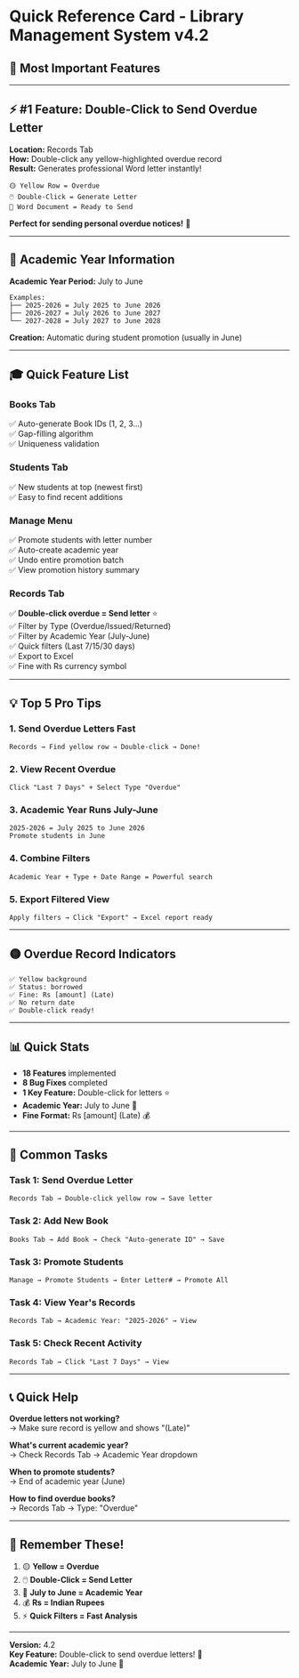 # Quick Reference Card - Library Management System v4.2

## 🎯 Most Important Features

---

## ⚡ #1 Feature: Double-Click to Send Overdue Letter

**Location:** Records Tab  
**How:** Double-click any yellow-highlighted overdue record  
**Result:** Generates professional Word letter instantly!

```
🟡 Yellow Row = Overdue
🖱️ Double-Click = Generate Letter
📄 Word Document = Ready to Send
```

**Perfect for sending personal overdue notices!** 📧

---

## 📅 Academic Year Information

**Academic Year Period:** July to June

```
Examples:
├── 2025-2026 = July 2025 to June 2026
├── 2026-2027 = July 2026 to June 2027
└── 2027-2028 = July 2027 to June 2028
```

**Creation:** Automatic during student promotion (usually in June)

---

## 🎓 Quick Feature List

### Books Tab
✅ Auto-generate Book IDs (1, 2, 3...)  
✅ Gap-filling algorithm  
✅ Uniqueness validation

### Students Tab
✅ New students at top (newest first)  
✅ Easy to find recent additions

### Manage Menu
✅ Promote students with letter number  
✅ Auto-create academic year  
✅ Undo entire promotion batch  
✅ View promotion history summary

### Records Tab
✅ **Double-click overdue = Send letter** ⭐  
✅ Filter by Type (Overdue/Issued/Returned)  
✅ Filter by Academic Year (July-June)  
✅ Quick filters (Last 7/15/30 days)  
✅ Export to Excel  
✅ Fine with Rs currency symbol

---

## 💡 Top 5 Pro Tips

### 1. Send Overdue Letters Fast
```
Records → Find yellow row → Double-click → Done!
```

### 2. View Recent Overdue
```
Click "Last 7 Days" + Select Type "Overdue"
```

### 3. Academic Year Runs July-June
```
2025-2026 = July 2025 to June 2026
Promote students in June
```

### 4. Combine Filters
```
Academic Year + Type + Date Range = Powerful search
```

### 5. Export Filtered View
```
Apply filters → Click "Export" → Excel report ready
```

---

## 🟡 Overdue Record Indicators

```
✅ Yellow background
✅ Status: borrowed
✅ Fine: Rs [amount] (Late)
✅ No return date
✅ Double-click ready!
```

---

## 📊 Quick Stats

- **18 Features** implemented
- **8 Bug Fixes** completed
- **1 Key Feature:** Double-click for letters ⭐
- **Academic Year:** July to June 📅
- **Fine Format:** Rs [amount] (Late) 💰

---

## 🚀 Common Tasks

### Task 1: Send Overdue Letter
```
Records Tab → Double-click yellow row → Save letter
```

### Task 2: Add New Book
```
Books Tab → Add Book → Check "Auto-generate ID" → Save
```

### Task 3: Promote Students
```
Manage → Promote Students → Enter Letter# → Promote All
```

### Task 4: View Year's Records
```
Records Tab → Academic Year: "2025-2026" → View
```

### Task 5: Check Recent Activity
```
Records Tab → Click "Last 7 Days" → View
```

---

## 📞 Quick Help

**Overdue letters not working?**  
→ Make sure record is yellow and shows "(Late)"

**What's current academic year?**  
→ Check Records Tab → Academic Year dropdown

**When to promote students?**  
→ End of academic year (June)

**How to find overdue books?**  
→ Records Tab → Type: "Overdue"

---

## 🎯 Remember These!

1. 🟡 **Yellow = Overdue**
2. 🖱️ **Double-Click = Send Letter**
3. 📅 **July to June = Academic Year**
4. 💰 **Rs = Indian Rupees**
5. ⚡ **Quick Filters = Fast Analysis**

---

**Version:** 4.2  
**Key Feature:** Double-click to send overdue letters! 📧  
**Academic Year:** July to June 📅
